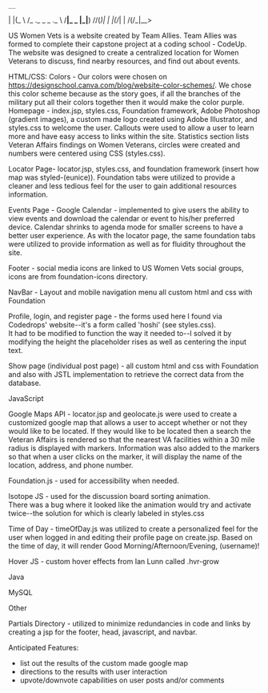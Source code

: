     __                                
| |(_  \    /_ ._ _  _ ._  \  /__|_ _ 
|_|__)  \/\/(_)| | |(/_| |  \/(/_|__> 
                                   
US Women Vets is a website created by Team Allies.  Team Allies was formed to complete their capstone project at a coding
school - CodeUp.  The website was designed to create a centralized location for Women Veterans to discuss, find nearby 
resources, and find out about events.
                                   
                                   
HTML/CSS:
Colors - Our colors were chosen on https://designschool.canva.com/blog/website-color-schemes/.  We chose this color scheme
because as the story goes, if all the branches of the military put all their colors together then it would make the color
purple.
Homepage - index.jsp, styles.css, Foundation framework, Adobe Photoshop (gradient images), a custom made logo created
using Adobe Illustrator, and styles.css to welcome the user.  Callouts were used to allow a user to learn more and have
easy access to links within the site.  Statistics section lists Veteran Affairs findings on Women Veterans, circles were
created and numbers were centered using CSS (styles.css).

Locator Page- locator.jsp, styles.css, and foundation framework (insert how map was styled-(eunice)).  Foundation tabs 
were utilized to provide a cleaner and less tedious feel for the user to gain additional resources information.

Events Page - Google Calendar - implemented to give users the ability to view events and download the calendar or event 
to his/her preferred device.  Calendar shrinks to agenda mode for smaller screens to have a better user experience. As
with the locator page, the same foundation tabs were utilized to provide information as well as for fluidity throughout
the site.

Footer - social media icons are linked to US Women Vets social groups, icons are from foundation-icons directory.

NavBar - Layout and mobile navigation menu all custom html and css with Foundation

Profile, login, and register page - the forms used here I found via Codedrops' website--it's a form called 'hoshi' (see styles.css).  
It had to be modified to function the way it needed to--I solved it by modifying the height the placeholder rises as well as centering the input text.

Show page (individual post page) - all custom html and css with Foundation and also with JSTL implementation to retrieve the correct data from the database. 



JavaScript

Google Maps API - locator.jsp and geolocate.js were used to create a customized google map that allows a user to accept whether
or not they would like to be located.  If they would like to be located then a search the Veteran Affairs is rendered so
that the nearest VA facilities within a 30 mile radius is displayed with markers.  Information was also added to the 
markers so that when a user clicks on the marker, it will display the name of the location, address, and phone number.

Foundation.js - used for accessibility when needed.

Isotope JS - used for the discussion board sorting animation.  
There was a bug where it looked like the animation would try and activate twice--the solution for which is clearly labeled in styles.css

Time of Day - timeOfDay.js was utilized to create a personalized feel for the user when logged in and editing their profile page on 
create.jsp. Based on the time of day, it will render Good Morning/Afternoon/Evening, (username)!

Hover JS - custom hover effects from Ian Lunn called .hvr-grow


Java


 



MySQL




Other

Partials Directory - utilized to minimize redundancies in code and links by creating a jsp for the footer, head, 
javascript, and navbar.






Anticipated Features:
  - list out the results of the custom made google map
  - directions to the results with user interaction
  - upvote/downvote capabilities on user posts and/or comments